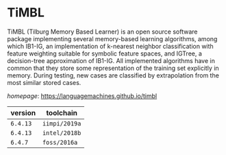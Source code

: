 # TiMBL

TiMBL (Tilburg Memory Based Learner)  is an open source software package implementing several memory-based learning algorithms,  among which IB1-IG, an implementation of k-nearest neighbor classification with feature weighting suitable for  symbolic feature spaces, and IGTree, a decision-tree approximation of IB1-IG. All implemented algorithms have in  common that they store some representation of the training set explicitly in memory. During testing, new cases are  classified by extrapolation from the most similar stored cases.

*homepage*: <https://languagemachines.github.io/timbl>

version | toolchain
--------|----------
``6.4.13`` | ``iimpi/2019a``
``6.4.13`` | ``intel/2018b``
``6.4.7`` | ``foss/2016a``
